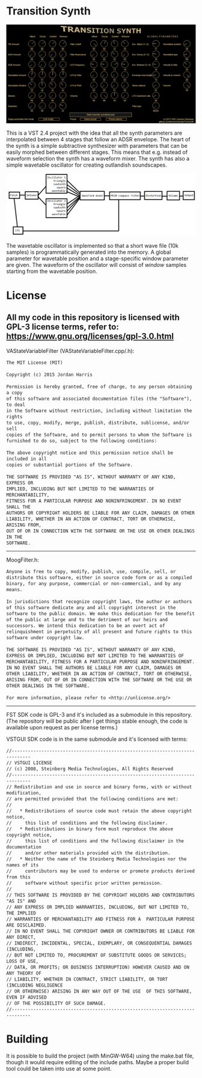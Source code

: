 # Transition Synth

![screenshot here](https://raw.githubusercontent.com/biocommando/TranSynth/master/screenshot.gif "Screenshot")

This is a VST 2.4 project with the idea that all the synth parameters are interpolated between 4 stages that follow an ADSR envelope. The heart of the synth is a simple subtractive synthesizer
with parameters that can be easily morphed between different stages. This means that e.g. instead
of waveform selection the synth has a waveform mixer. The synth has also a simple wavetable
oscillator for creating outlandish soundscapes.

![voice architecture](https://raw.githubusercontent.com/biocommando/TranSynth/master/voice-architecture.gif "Voice architecture")

The wavetable oscillator is implemented so that a short wave file (10k samples) is programmatically
generated into the memory. A global parameter for wavetable position and a stage-specific window
parameter are given. The waveform of the oscillator will consist of *window* samples starting from the
wavetable position.

# License

All my code in this repository is licensed with GPL-3 license terms, refer to:
https://www.gnu.org/licenses/gpl-3.0.html
---
VAStateVariableFilter (VAStateVariableFilter.cpp/.h):
```
The MIT License (MIT)

Copyright (c) 2015 Jordan Harris

Permission is hereby granted, free of charge, to any person obtaining a copy
of this software and associated documentation files (the "Software"), to deal
in the Software without restriction, including without limitation the rights
to use, copy, modify, merge, publish, distribute, sublicense, and/or sell
copies of the Software, and to permit persons to whom the Software is
furnished to do so, subject to the following conditions:

The above copyright notice and this permission notice shall be included in all
copies or substantial portions of the Software.

THE SOFTWARE IS PROVIDED "AS IS", WITHOUT WARRANTY OF ANY KIND, EXPRESS OR
IMPLIED, INCLUDING BUT NOT LIMITED TO THE WARRANTIES OF MERCHANTABILITY,
FITNESS FOR A PARTICULAR PURPOSE AND NONINFRINGEMENT. IN NO EVENT SHALL THE
AUTHORS OR COPYRIGHT HOLDERS BE LIABLE FOR ANY CLAIM, DAMAGES OR OTHER
LIABILITY, WHETHER IN AN ACTION OF CONTRACT, TORT OR OTHERWISE, ARISING FROM,
OUT OF OR IN CONNECTION WITH THE SOFTWARE OR THE USE OR OTHER DEALINGS IN THE
SOFTWARE.
```
---
MoogFilter.h:
```
Anyone is free to copy, modify, publish, use, compile, sell, or
distribute this software, either in source code form or as a compiled
binary, for any purpose, commercial or non-commercial, and by any
means.

In jurisdictions that recognize copyright laws, the author or authors
of this software dedicate any and all copyright interest in the
software to the public domain. We make this dedication for the benefit
of the public at large and to the detriment of our heirs and
successors. We intend this dedication to be an overt act of
relinquishment in perpetuity of all present and future rights to this
software under copyright law.

THE SOFTWARE IS PROVIDED "AS IS", WITHOUT WARRANTY OF ANY KIND,
EXPRESS OR IMPLIED, INCLUDING BUT NOT LIMITED TO THE WARRANTIES OF
MERCHANTABILITY, FITNESS FOR A PARTICULAR PURPOSE AND NONINFRINGEMENT.
IN NO EVENT SHALL THE AUTHORS BE LIABLE FOR ANY CLAIM, DAMAGES OR
OTHER LIABILITY, WHETHER IN AN ACTION OF CONTRACT, TORT OR OTHERWISE,
ARISING FROM, OUT OF OR IN CONNECTION WITH THE SOFTWARE OR THE USE OR
OTHER DEALINGS IN THE SOFTWARE.

For more information, please refer to <http://unlicense.org/>
```
---
FST SDK code is GPL-3 and it's included as a submodule in this repository.
(The repository will be public after I get things stable enough, the code is available
upon request as per license terms.)

VSTGUI SDK code is in the same submodule and it's licensed with terms:
```
//-----------------------------------------------------------------------------
// VSTGUI LICENSE
// (c) 2008, Steinberg Media Technologies, All Rights Reserved
//-----------------------------------------------------------------------------
// Redistribution and use in source and binary forms, with or without modification,
// are permitted provided that the following conditions are met:
// 
//   * Redistributions of source code must retain the above copyright notice, 
//     this list of conditions and the following disclaimer.
//   * Redistributions in binary form must reproduce the above copyright notice,
//     this list of conditions and the following disclaimer in the documentation 
//     and/or other materials provided with the distribution.
//   * Neither the name of the Steinberg Media Technologies nor the names of its
//     contributors may be used to endorse or promote products derived from this 
//     software without specific prior written permission.
// 
// THIS SOFTWARE IS PROVIDED BY THE COPYRIGHT HOLDERS AND CONTRIBUTORS "AS IS" AND
// ANY EXPRESS OR IMPLIED WARRANTIES, INCLUDING, BUT NOT LIMITED TO, THE IMPLIED 
// WARRANTIES OF MERCHANTABILITY AND FITNESS FOR A  PARTICULAR PURPOSE ARE DISCLAIMED. 
// IN NO EVENT SHALL THE COPYRIGHT OWNER OR CONTRIBUTORS BE LIABLE FOR ANY DIRECT, 
// INDIRECT, INCIDENTAL, SPECIAL, EXEMPLARY, OR CONSEQUENTIAL DAMAGES (INCLUDING, 
// BUT NOT LIMITED TO, PROCUREMENT OF SUBSTITUTE GOODS OR SERVICES; LOSS OF USE, 
// DATA, OR PROFITS; OR BUSINESS INTERRUPTION) HOWEVER CAUSED AND ON ANY THEORY OF 
// LIABILITY, WHETHER IN CONTRACT, STRICT LIABILITY, OR TORT (INCLUDING NEGLIGENCE 
// OR OTHERWISE) ARISING IN ANY WAY OUT OF THE USE  OF THIS SOFTWARE, EVEN IF ADVISED
// OF THE POSSIBILITY OF SUCH DAMAGE.
//-----------------------------------------------------------------------------
```

# Building

It is possible to build the project (with MinGW-W64) using the make.bat file, though it would require
editing of the include paths. Maybe a proper build tool could be taken into use at some point.
